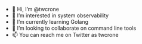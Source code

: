 - 👋 Hi, I’m @twcrone
- 👀 I’m interested in system observability
- 🌱 I’m currently learning Golang
- 💞️ I’m looking to collaborate on command line tools
- 📫 You can reach me on Twitter as twcrone
